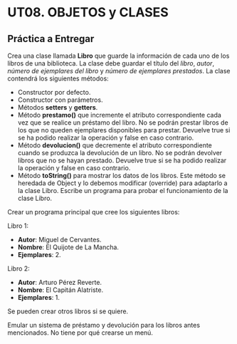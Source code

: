 # UT08. OBJETOS y CLASES

## Práctica a Entregar

Crea una clase llamada __Libro__ que guarde la información de cada uno de los libros de una biblioteca. La clase debe guardar el título del _libro_, _autor_, _número de ejemplares del libro_ y _número de ejemplares prestados_. La clase contendrá los siguientes métodos:

* Constructor por defecto.
* Constructor con parámetros.
* Métodos __setters__ y __getters__.
* Método __prestamo()__ que incremente el atributo correspondiente cada vez que se realice un préstamo del libro. No se podrán prestar libros de los que no queden ejemplares disponibles para prestar. Devuelve true si se ha podido realizar la operación y false en caso contrario.
* Método __devolucion()__ que decremente el atributo correspondiente cuando se produzca la devolución de un libro. No se podrán devolver libros que no se hayan prestado. Devuelve true si se ha podido realizar la operación y false en caso contrario.
* Método __toString()__ para mostrar los datos de los libros. Este método se heredada de Object y lo debemos modificar (override) para adaptarlo a la clase Libro.
Escribe un programa para probar el funcionamiento de la clase Libro.

Crear un programa principal que cree los siguientes libros:

Libro 1:

* __Autor__: Miguel de Cervantes.
* __Nombre__: El Quijote de La Mancha.
* __Ejemplares__: 2.

Libro 2:

* __Autor__: Arturo Pérez Reverte.
* __Nombre__: El Capitán Alatriste.
* __Ejemplares__: 1.

Se pueden crear otros libros si se quiere.

Emular un sistema de préstamo y devolución para los libros antes mencionados. No tiene por qué crearse un menú.

